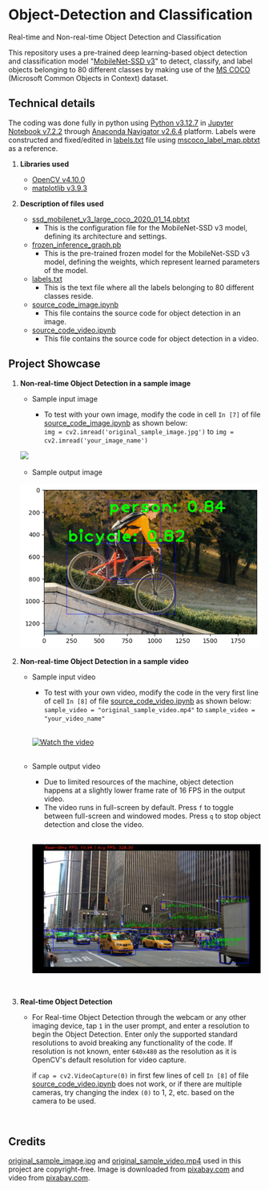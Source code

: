 # Object-Detection and Classification
Real-time and Non-real-time Object Detection and Classification

This repository uses a pre-trained deep learning-based object detection and classification model "[MobileNet-SSD v3](https://github.com/opencv/opencv/wiki/TensorFlow-Object-Detection-API)" to detect, classify, and label objects belonging to 80 different classes by making use of the [MS COCO](https://cocodataset.org/#home) (Microsoft Common Objects in Context) dataset.

## Technical details
The coding was done fully in python using [Python v3.12.7](https://www.python.org/downloads/release/python-3127/) in [Jupyter Notebook v7.2.2](https://jupyter-notebook.readthedocs.io/en/stable/) through [Anaconda Navigator v2.6.4](https://www.anaconda.com/) platform. Labels were constructed and fixed/edited in [labels.txt](/labels.txt) file using [mscoco_label_map.pbtxt](https://github.com/tensorflow/models/blob/45ecd69155b8279d550e1d51f1cc01e5f0eeaebb/research/object_detection/data/mscoco_label_map.pbtxt) as a reference.

1. **Libraries used**
   - [OpenCV v4.10.0](https://opencv.org/releases/)
   - [matplotlib v3.9.3](https://matplotlib.org/stable/users/release_notes#version-3-9)

2. **Description of files used**
   - [ssd_mobilenet_v3_large_coco_2020_01_14.pbtxt](/ssd_mobilenet_v3_large_coco_2020_01_14.pbtxt)
     - This is the configuration file for the MobileNet-SSD v3 model, defining its architecture and settings. 
   - [frozen_inference_graph.pb](frozen_inference_graph.pb)
     - This is the pre-trained frozen model for the MobileNet-SSD v3 model, defining the weights, which represent learned parameters of the model.
   - [labels.txt](/labels.txt)
     - This is the text file where all the labels belonging to 80 different classes reside.
   - [source_code_image.ipynb](/source_code_image.ipynb)
     - This file contains the source code for object detection in an image.
   - [source_code_video.ipynb](/source_code_video.ipynb)
     - This file contains the source code for object detection in a video.

## Project Showcase

1. **Non-real-time Object Detection in a sample image**
   - Sample input image

     - To test with your own image, modify the code in cell `In [7]` of file [source_code_image.ipynb](/source_code_image.ipynb) as shown below:\
       `img = cv2.imread('original_sample_image.jpg')` to `img = cv2.imread('your_image_name')`
       
   ![](Extras/sample_input_image.png)

   - Sample output image

   ![](Extras/sample_output_image.png)


2. **Non-real-time Object Detection in a sample video**
   - Sample input video
  
     - To test with your own video, modify the code in the very first line of cell `In [8]` of file [source_code_video.ipynb](/source_code_video.ipynb) as shown below:\
       `sample_video = "original_sample_video.mp4"` to `sample_video = "your_video_name"`

     \
     [![Watch the video](Extras/input_video_thumbnail.png)](https://drive.google.com/file/d/1WLveG-M_Zh899NEf1BpEa4OQJSRswRKR/view?usp=sharing)
     <br/>
     <br/>
       
   - Sample output video

     - Due to limited resources of the machine, object detection happens at a slightly lower frame rate of 16 FPS in the output video.
     - The video runs in full-screen by default. Press `f` to toggle between full-screen and windowed modes. Press `q` to stop object detection and close the video.
     <br/>
     
     
     [![Watch the video](Extras/output_video_thumbnail.png)](https://drive.google.com/file/d/1u0jxzNN1Ly8kE5JQIwl_LWzPMxSBaqrw/view?usp=sharing)
<br/>

3. **Real-time Object Detection**

   - For Real-time Object Detection through the webcam or any other imaging device, tap `1` in the user prompt, and enter a resolution to begin the Object               Detection. Enter only the supported standard resolutions to avoid breaking any functionality of the code. If resolution is not known, enter `640x480` as the          resolution as it is OpenCV's default resolution for video capture.  

     if `cap = cv2.VideoCapture(0)` in first few lines of cell `In [8]` of file [source_code_video.ipynb](/source_code_video.ipynb) does not work, or if there are multiple cameras, try changing the index `(0)` to 1, 2, etc. based on the camera to be used.
<br/>

## Credits
[original_sample_image.jpg](Extras/original_sample_image.jpg) and [original_sample_video.mp4](Extras/original_sample_video.mp4) used in this project are copyright-free. Image is downloaded from [pixabay.com](https://pixabay.com/photos/boy-bicycle-stunt-child-riding-9201158/) and video from [pixabay.com](https://pixabay.com/videos/new-york-nyc-city-urban-manhattan-26115/). 




